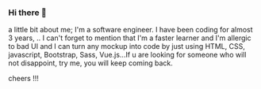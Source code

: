 ### Hi there 👋

a little bit about me; I'm a software engineer. I have been coding for almost 3 years, .. I can't forget to mention that I'm a faster learner and I'm allergic to bad UI and I can turn any mockup into code by just using HTML, CSS, javascript, Bootstrap, Sass, Vue.js...If u are looking for someone who will not disappoint, try me, you will keep coming back.

cheers !!!
